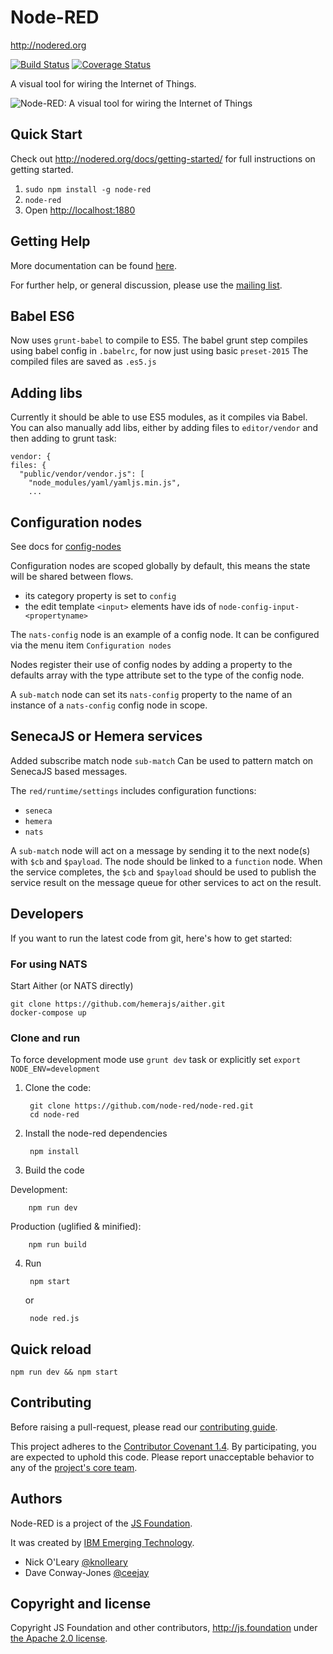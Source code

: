 # Node-RED

http://nodered.org

[![Build Status](https://travis-ci.org/node-red/node-red.svg)](https://travis-ci.org/node-red/node-red)
[![Coverage Status](https://coveralls.io/repos/node-red/node-red/badge.svg?branch=master)](https://coveralls.io/r/node-red/node-red?branch=master)

A visual tool for wiring the Internet of Things.

![Node-RED: A visual tool for wiring the Internet of Things](http://nodered.org/images/node-red-screenshot.png)

## Quick Start

Check out http://nodered.org/docs/getting-started/ for full instructions on getting
started.

1. `sudo npm install -g node-red`
2. `node-red`
3. Open <http://localhost:1880>

## Getting Help

More documentation can be found [here](http://nodered.org/docs).

For further help, or general discussion, please use the
[mailing list](https://groups.google.com/forum/#!forum/node-red).

## Babel ES6

Now uses `grunt-babel` to compile to ES5.
The babel grunt step compiles using babel config in `.babelrc`, for now just using basic `preset-2015`
The compiled files are saved as `.es5.js`

## Adding libs

Currently it should be able to use ES5 modules, as it compiles via Babel.
You can also manually add libs, either by adding files to `editor/vendor` and then adding to grunt task:

```
vendor: {
files: {
  "public/vendor/vendor.js": [
    "node_modules/yaml/yamljs.min.js",
    ...
```

## Configuration nodes

See docs for [config-nodes](https://nodered.org/docs/creating-nodes/config-nodes)

Configuration nodes are scoped globally by default, this means the state will be shared between flows.

- its category property is set to `config`
- the edit template `<input>` elements have ids of `node-config-input-<propertyname>`

The `nats-config` node is an example of a config node. It can be configured via the menu item `Configuration nodes`

Nodes register their use of config nodes by adding a property to the defaults array with the type attribute set to the type of the config node.

A `sub-match` node can set its `nats-config` property to the name of an instance of a `nats-config` config node in scope.

## SenecaJS or Hemera services

Added subscribe match node `sub-match`
Can be used to pattern match on SenecaJS based messages.

The `red/runtime/settings` includes configuration functions:

- `seneca`
- `hemera`
- `nats`

A `sub-match` node will act on a message by sending it to the next node(s) with `$cb` and `$payload`.
The node should be linked to a `function` node. When the service completes, the `$cb` and `$payload` should be used to publish the service result on the message queue for other services to act on the result.

## Developers

If you want to run the latest code from git, here's how to get started:

### For using NATS

Start Aither (or NATS directly)

```
git clone https://github.com/hemerajs/aither.git
docker-compose up
```

### Clone and run

To force development mode use `grunt dev` task or explicitly set `export NODE_ENV=development`

1. Clone the code:

        git clone https://github.com/node-red/node-red.git
        cd node-red

2. Install the node-red dependencies

        npm install

3. Build the code

Development:

        npm run dev

Production (uglified & minified):

        npm run build

4. Run

        npm start
   or

        node red.js

## Quick reload

`npm run dev && npm start`

## Contributing

Before raising a pull-request, please read our
[contributing guide](https://github.com/node-red/node-red/blob/master/CONTRIBUTING.md).

This project adheres to the [Contributor Covenant 1.4](http://contributor-covenant.org/version/1/4/).
 By participating, you are expected to uphold this code. Please report unacceptable
 behavior to any of the [project's core team](https://github.com/orgs/node-red/teams/core).

## Authors

Node-RED is a project of the [JS Foundation](http://js.foundation).

It was created by [IBM Emerging Technology](https://www.ibm.com/blogs/emerging-technology/).

* Nick O'Leary [@knolleary](http://twitter.com/knolleary)
* Dave Conway-Jones [@ceejay](http://twitter.com/ceejay)



## Copyright and license

Copyright JS Foundation and other contributors, http://js.foundation under [the Apache 2.0 license](LICENSE).

